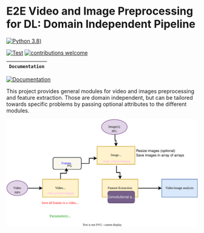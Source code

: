 # E2E Video and Image Preprocessing for DL: Domain Independent Pipeline

[![Python 3.8](https://img.shields.io/badge/python-=%3E3.8-blue.svg))](https://www.python.org/downloads/release/python-3816/)

[![Test](https://github.com/simulamet-host/video_analytics/actions/workflows/testing.yml/badge.svg)](https://github.com/simulamet-host/video_analytics/actions/workflows/testing.yml)
[![contributions welcome](https://img.shields.io/badge/contributions-welcome-brightgreen.svg?style=flat)](https://github.com/simulamet-host/video_analytics/issues)


**`Documentation`** |
------------------- |
[![Documentation](https://img.shields.io/badge/api-reference-blue.svg)](https://simulamet-host.github.io/video_analytics/E2Evideo.html) 

This project provides general modules for video and images preprocessing and feature extraction.
Those are domain independent, but can be tailored towards specific problems by passing optional attributes to the different modules.

![system design](System%20Pipeline.drawio.svg)


